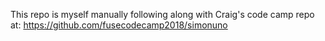 This repo is myself manually following along with Craig's code camp repo at:
https://github.com/fusecodecamp2018/simonuno